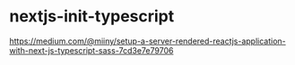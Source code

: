 # nextjs-init-typescript

https://medium.com/@miiny/setup-a-server-rendered-reactjs-application-with-next-js-typescript-sass-7cd3e7e79706
